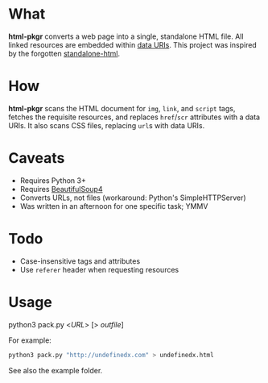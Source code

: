 # What

**html-pkgr** converts a web page into a single, standalone HTML file. All linked resources are embedded within [data URIs](https://en.wikipedia.org/wiki/Data_URI_scheme). This project was inspired by the forgotten [standalone-html](https://github.com/jgm/standalone-html).

# How

**html-pkgr** scans the HTML document for `img`, `link`, and `script` tags, fetches the requisite resources, and replaces `href`/`scr` attributes with a data URIs. It also scans CSS files, replacing `url`s with data URIs.

# Caveats

 - Requires Python 3+
 - Requires [BeautifulSoup4](https://pypi.python.org/pypi/beautifulsoup4)
 - Converts URLs, not files (workaround: Python's SimpleHTTPServer)
 - Was written in an afternoon for one specific task; YMMV

# Todo

 - Case-insensitive tags and attributes
 - Use `referer` header when requesting resources

# Usage

python3 pack.py &lt;*URL*&gt; [&gt; *outfile*]

For example:
````bash
python3 pack.py "http://undefinedx.com" > undefinedx.html
````

See also the example folder.

